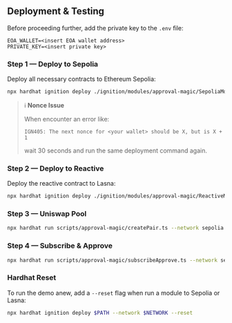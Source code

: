 ## Deployment & Testing

Before proceeding further, add the private key to the `.env` file:

```env
EOA_WALLET=<insert EOA wallet address>
PRIVATE_KEY=<insert private key>
```

### Step 1 — Deploy to Sepolia

Deploy all necessary contracts to Ethereum Sepolia:

```bash
npx hardhat ignition deploy ./ignition/modules/approval-magic/SepoliaModule.ts --network sepolia
```

> ℹ️ **Nonce Issue**
>
> When encounter an error like:
> 
> ```
> IGN405: The next nonce for <your wallet> should be X, but is X + 1
> ```
>  
> wait 30 seconds and run the same deployment command again.

### Step 2 — Deploy to Reactive

Deploy the reactive contract to Lasna:

```bash
npx hardhat ignition deploy ./ignition/modules/approval-magic/ReactiveModule.ts --network lasna
```

### Step 3 — Uniswap Pool

```bash
npx hardhat run scripts/approval-magic/createPair.ts --network sepolia
```

### Step 4 — Subscribe & Approve

```bash
npx hardhat run scripts/approval-magic/subscribeApprove.ts --network sepolia
```

### Hardhat Reset

To run the demo anew, add a `--reset` flag when run a module to Sepolia or Lasna:

```bash
npx hardhat ignition deploy $PATH --network $NETWORK --reset
```